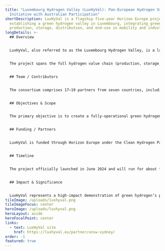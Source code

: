 ```yaml
---
title: "Luxembourg Hydrogen Valley (LuxHyVal): Pan-European Hydrogen Valley
  Initiative with Australian Participation"
shortDescription: LuxHyVal is a flagship five-year Horizon Europe project
  establishing a green hydrogen valley in Luxembourg, integrating green hydrogen
  production, storage, distribution, and end-use in mobility and industry.
longDetails: >-
  ## Overview


  LuxHyVal, also referred to as the Luxembourg Hydrogen Valley, is a large-scale initiative funded under Horizon Europe and coordinated by the University of Luxembourg. Launched in June 2024, the project aims to shift Luxembourg from imported grey hydrogen toward a fully integrated, locally produced green hydrogen ecosystem. Centered around a 6 MW electrolyser facility in Bascharage, the demonstration valley will produce up to 1,750 kg/day of green hydrogen to serve both mobility (fuel cell buses) and industrial users (notably replacing natural gas-derived hydrogen in high-tech manufacturing).


  The project spans the full hydrogen value chain (production, storage, distribution, and utilization) while also addressing safety, business model development, regulatory frameworks, digital twinning for operational optimization, public acceptance, workforce upskilling, and replication in two ‘follower valleys’ planned in the Czech Republic and Ukraine. It is backed by a €39 million budget, of which approximately €8 million is contributed by the EU’s Clean Hydrogen Joint Undertaking.


  ## Team / Contributors


  The consortium comprises 17–19 partners from seven countries, including academic institutions, energy firms, infrastructure partners, technology providers, and industry users. The University of Luxembourg leads coordination, supported by partners like Paul Wurth, Encevo, Enovos, LuxEnergie, university collaborators from Europe, and UNSW (Australia) as the Australian research lead.


  ## Objectives & Scope


  The primary objective is to create a fully-operational green hydrogen valley that serves as a replicable model across Europe. LuxHyVal seeks to demonstrate technical feasibility and develop viable business models, regulatory approaches, and social engagement strategies for hydrogen ecosystems. By integrating production to utilization, the project addresses hard-to-abate sectors including public transport and industry. It contributes to Luxembourg’s decarbonisation and supports EU emissions targets while fostering innovation and professional capacity in hydrogen technologies.


  ## Funding / Partners


  LuxHyVal is funded through Horizon Europe under the Clean Hydrogen Partnership, with a total budget of approximately €39 million and €8 million from EU sources. The initiative combines public and private funding from energy providers, industrial partners, and research institutions across multiple countries.


  ## Timeline


  The project officially launched in June 2024 and will run for about five years, with a projected conclusion in early 2029. 


  ## Impact & Significance


  LuxHyVal represents a high-impact demonstration of green hydrogen’s potential to decarbonise critical sectors at a regional scale. The project’s comprehensive framework—from digital twin operations to public acceptance strategies—offers a robust blueprint for hydrogen valley replication. For Australia and UNSW, the collaboration enhances global research reach and strengthens partnerships within the European hydrogen innovation ecosystem.
tileImage: /uploads/luxhyval.png
tileImageFocus: center
heroImage: /uploads/luxhyval.png
heroLayout: aside
heroFocalPoint: center
links:
  - text: LuxHyVal site
    href: https://luxhyval.eu/partner/unsw-sydney/
order: -1
featured: true
---
```

